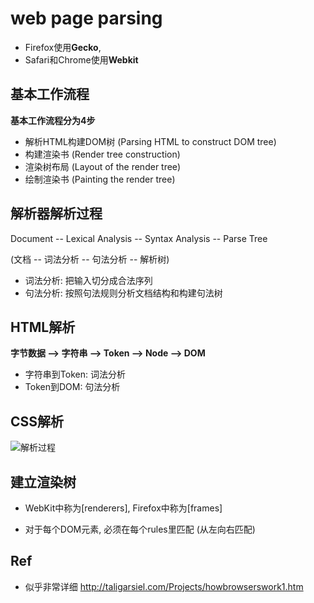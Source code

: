 # web page parsing

- Firefox使用**Gecko**,
- Safari和Chrome使用**Webkit**



## 基本工作流程

**基本工作流程分为4步**

- 解析HTML构建DOM树 (Parsing HTML to construct DOM tree)
- 构建渲染书 (Render tree construction)
- 渲染树布局 (Layout of  the render tree)
- 绘制渲染书 (Painting the render tree)



## 解析器解析过程

Document -- Lexical Analysis -- Syntax Analysis -- Parse Tree

(文档 -- 词法分析 -- 句法分析 -- 解析树)

- 词法分析: 把输入切分成合法序列
- 句法分析: 按照句法规则分析文档结构和构建句法树





## HTML解析

**字节数据 --> 字符串 --> Token --> Node --> DOM**

- 字符串到Token: 词法分析
- Token到DOM: 句法分析



## CSS解析

![解析过程](https://images2018.cnblogs.com/blog/1251691/201803/1251691-20180323131319295-1845023858.jpg)



## 建立渲染树

- WebKit中称为[renderers], Firefox中称为[frames]

- 对于每个DOM元素, 必须在每个rules里匹配 (从左向右匹配)





## Ref

- 似乎非常详细 http://taligarsiel.com/Projects/howbrowserswork1.htm